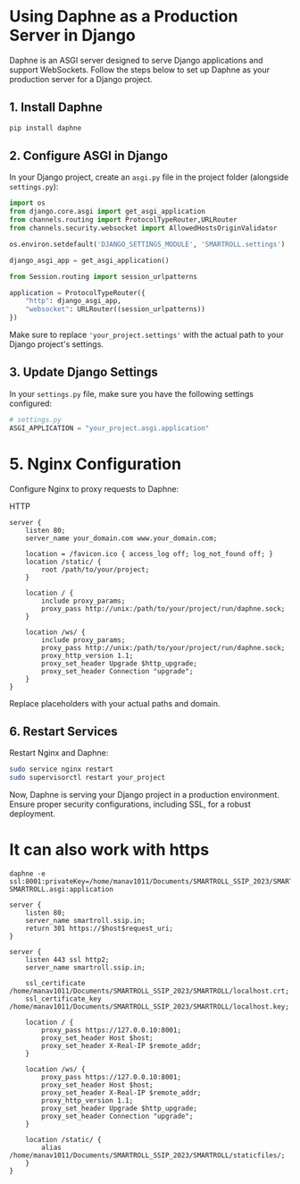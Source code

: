 # Using Daphne as a Production Server in Django

Daphne is an ASGI server designed to serve Django applications and support WebSockets. Follow the steps below to set up Daphne as your production server for a Django project.

## 1. Install Daphne

```bash
pip install daphne
```

## 2. Configure ASGI in Django

In your Django project, create an `asgi.py` file in the project folder (alongside `settings.py`):

```python
import os
from django.core.asgi import get_asgi_application
from channels.routing import ProtocolTypeRouter,URLRouter
from channels.security.websocket import AllowedHostsOriginValidator

os.environ.setdefault('DJANGO_SETTINGS_MODULE', 'SMARTROLL.settings')

django_asgi_app = get_asgi_application()

from Session.routing import session_urlpatterns

application = ProtocolTypeRouter({
    "http": django_asgi_app,
    "websocket": URLRouter((session_urlpatterns)) 
})
```

Make sure to replace `'your_project.settings'` with the actual path to your Django project's settings.

## 3. Update Django Settings

In your `settings.py` file, make sure you have the following settings configured:

```python
# settings.py
ASGI_APPLICATION = "your_project.asgi.application"
```


# 5. Nginx Configuration

Configure Nginx to proxy requests to Daphne: 

HTTP

```nginx
server {
    listen 80;
    server_name your_domain.com www.your_domain.com;

    location = /favicon.ico { access_log off; log_not_found off; }
    location /static/ {
        root /path/to/your/project;
    }

    location / {
        include proxy_params;
        proxy_pass http://unix:/path/to/your/project/run/daphne.sock;
    }

    location /ws/ {
        include proxy_params;
        proxy_pass http://unix:/path/to/your/project/run/daphne.sock;
        proxy_http_version 1.1;
        proxy_set_header Upgrade $http_upgrade;
        proxy_set_header Connection "upgrade";
    }
}
```

Replace placeholders with your actual paths and domain.

## 6. Restart Services

Restart Nginx and Daphne:

```bash
sudo service nginx restart
sudo supervisorctl restart your_project
```

Now, Daphne is serving your Django project in a production environment. Ensure proper security configurations, including SSL, for a robust deployment.


# **It can also work with https**

```
daphne -e ssl:8001:privateKey=/home/manav1011/Documents/SMARTROLL_SSIP_2023/SMARTROLL/localhost.key:certKey=/home/manav1011/Documents/SMARTROLL_SSIP_2023/SMARTROLL/localhost.crt SMARTROLL.asgi:application
```

```
server {
    listen 80;
    server_name smartroll.ssip.in;
    return 301 https://$host$request_uri;
}

server {
    listen 443 ssl http2;
    server_name smartroll.ssip.in;

    ssl_certificate /home/manav1011/Documents/SMARTROLL_SSIP_2023/SMARTROLL/localhost.crt;
    ssl_certificate_key /home/manav1011/Documents/SMARTROLL_SSIP_2023/SMARTROLL/localhost.key;

    location / {
        proxy_pass https://127.0.0.10:8001;
        proxy_set_header Host $host;
        proxy_set_header X-Real-IP $remote_addr;
    }

    location /ws/ {
        proxy_pass https://127.0.0.10:8001;
        proxy_set_header Host $host;
        proxy_set_header X-Real-IP $remote_addr;
        proxy_http_version 1.1;
        proxy_set_header Upgrade $http_upgrade;
        proxy_set_header Connection "upgrade";
    }

    location /static/ {
        alias /home/manav1011/Documents/SMARTROLL_SSIP_2023/SMARTROLL/staticfiles/;
    }
}

```
